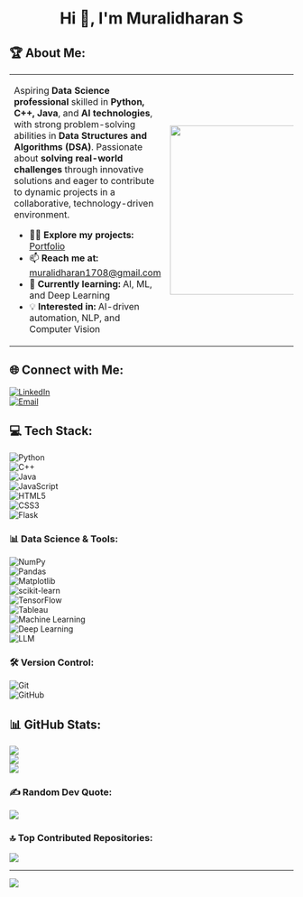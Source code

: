 <h1 align="center">Hi 👋, I'm Muralidharan S</h1>

## 🏆 About Me:

<table>
  <tr>
    <td width="60%">
      <p>Aspiring <b>Data Science professional</b> skilled in <b>Python, C++, Java</b>, and <b>AI technologies</b>, with strong problem-solving abilities in <b>Data Structures and Algorithms (DSA)</b>. Passionate about <b>solving real-world challenges</b> through innovative solutions and eager to contribute to dynamic projects in a collaborative, technology-driven environment.</p>
      <ul>
        <li>👨‍💻 <b>Explore my projects:</b> <a href="https://muralidharan-1708.github.io/muralidharan/">Portfolio</a></li>
        <li>📫 <b>Reach me at:</b> <a href="mailto:muralidharan1708@gmail.com">muralidharan1708@gmail.com</a></li>
        <li>🌱 <b>Currently learning:</b> AI, ML, and Deep Learning</li>
        <li>💡 <b>Interested in:</b> AI-driven automation, NLP, and Computer Vision</li>
      </ul>
    </td>
    <td width="40%">
      <img src="https://cdn.dribbble.com/users/1162077/screenshots/3848914/programmer.gif" width="300px">
    </td>
  </tr>
</table>

## 🌐 Connect with Me:
[![LinkedIn](https://img.shields.io/badge/LinkedIn-%230077B5.svg?logo=linkedin&logoColor=white)](https://linkedin.com/in/muralidharans1708)  
[![Email](https://img.shields.io/badge/Email-D14836?logo=gmail&logoColor=white)](mailto:muralidharan1708@gmail.com)

## 💻 Tech Stack:
![Python](https://img.shields.io/badge/python-3670A0?style=for-the-badge&logo=python&logoColor=ffdd54)  
![C++](https://img.shields.io/badge/c++-%2300599C.svg?style=for-the-badge&logo=c%2B%2B&logoColor=white)  
![Java](https://img.shields.io/badge/java-%23ED8B00.svg?style=for-the-badge&logo=openjdk&logoColor=white)  
![JavaScript](https://img.shields.io/badge/javascript-%23323330.svg?style=for-the-badge&logo=javascript&logoColor=%23F7DF1E)  
![HTML5](https://img.shields.io/badge/html5-%23E34F26.svg?style=for-the-badge&logo=html5&logoColor=white)  
![CSS3](https://img.shields.io/badge/css3-%231572B6.svg?style=for-the-badge&logo=css3&logoColor=white)  
![Flask](https://img.shields.io/badge/flask-%23000.svg?style=for-the-badge&logo=flask&logoColor=white)  

### 📊 Data Science & Tools:
![NumPy](https://img.shields.io/badge/numpy-%23013243.svg?style=for-the-badge&logo=numpy&logoColor=white)  
![Pandas](https://img.shields.io/badge/pandas-%23150458.svg?style=for-the-badge&logo=pandas&logoColor=white)  
![Matplotlib](https://img.shields.io/badge/Matplotlib-%23ffffff.svg?style=for-the-badge&logo=Matplotlib&logoColor=black)  
![scikit-learn](https://img.shields.io/badge/scikit--learn-%23F7931E.svg?style=for-the-badge&logo=scikit-learn&logoColor=white)  
![TensorFlow](https://img.shields.io/badge/TensorFlow-%23FF6F00.svg?style=for-the-badge&logo=tensorflow&logoColor=white)  
![Tableau](https://img.shields.io/badge/Tableau-%23E97627.svg?style=for-the-badge&logo=tableau&logoColor=white)  
![Machine Learning](https://img.shields.io/badge/Machine%20Learning-%2300BFFF.svg?style=for-the-badge&logoColor=white)  
![Deep Learning](https://img.shields.io/badge/Deep%20Learning-%2300CED1.svg?style=for-the-badge&logoColor=white)  
![LLM](https://img.shields.io/badge/LLM-%23008080.svg?style=for-the-badge&logoColor=white)  

### 🛠 Version Control:
![Git](https://img.shields.io/badge/git-%23F05033.svg?style=for-the-badge&logo=git&logoColor=white)  
![GitHub](https://img.shields.io/badge/github-%23121011.svg?style=for-the-badge&logo=github&logoColor=white)  

## 📊 GitHub Stats:
![](https://github-readme-stats.vercel.app/api?username=muralidharan-1708&theme=dark&hide_border=false&include_all_commits=false&count_private=false)  
![](https://github-readme-streak-stats.herokuapp.com/?user=muralidharan-1708&theme=dark&hide_border=false)  
![](https://github-readme-stats.vercel.app/api/top-langs/?username=muralidharan-1708&theme=dark&hide_border=false&include_all_commits=false&count_private=false&layout=compact)  

### ✍️ Random Dev Quote:
![](https://quotes-github-readme.vercel.app/api?type=horizontal&theme=dark)

### 🔝 Top Contributed Repositories:
![](https://github-contributor-stats.vercel.app/api?username=muralidharan-1708&limit=5&theme=dark&combine_all_yearly_contributions=true)

---
[![](https://visitcount.itsvg.in/api?id=muralidharan-1708&icon=0&color=0)](https://visitcount.itsvg.in)

<!-- Created with GPRM ( https://gprm.itsvg.in ) -->
